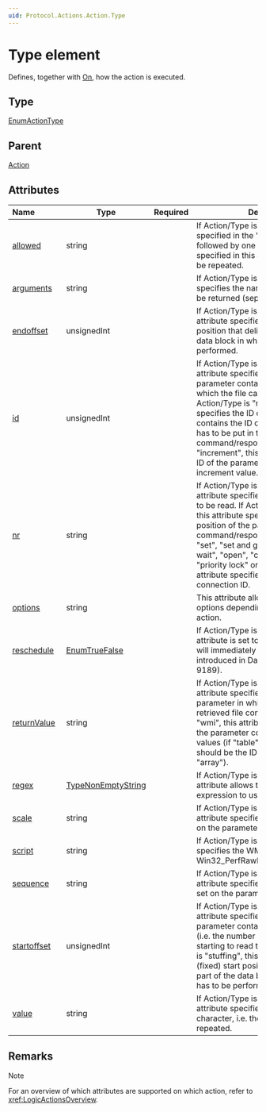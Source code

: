 ```yaml
---
uid: Protocol.Actions.Action.Type
---
```


# Type element

Defines, together with [On](xref:Protocol.Actions.Action.On), how the action is executed.

## Type

[EnumActionType](xref:Protocol-EnumActionType)

## Parent

[Action](xref:Protocol.Actions.Action)

## Attributes

|Name&nbsp;&nbsp;&nbsp;&nbsp;&nbsp;&nbsp;&nbsp;&nbsp;&nbsp;&nbsp;&nbsp;|Type|Required|Description|
|--- |--- |--- |--- |
|[allowed](xref:Protocol.Actions.Action.Type-allowed)|string||If Action/Type is "stuffing": If the byte specified in the "value" attribute is followed by one of the characters specified in this attribute, then it will not be repeated.|
|[arguments](xref:Protocol.Actions.Action.Type-arguments)|string||If Action/Type is "wmi", this attribute specifies the names of the columns to be returned (separated by semicolons).|
|[endoffset](xref:Protocol.Actions.Action.Type-endoffset)|unsignedInt||If Action/Type is "stuffing", this attribute specifies the (fixed) end position that delimits the part of the data block in which stuffing has to be performed.|
|[id](xref:Protocol.Actions.Action.Type-id)|unsignedInt||If Action/Type is "read file", this attribute specifies the ID of the parameter containing the directory in which the file can be found. If Action/Type is "replace", this attribute specifies the ID of the parameter that contains the ID of the parameter that has to be put in the command/response. If Action/Type is "increment", this attribute specifies the ID of the parameter that holds the increment value.|
|[nr](xref:Protocol.Actions.Action.Type-nr)|string||If Action/Type is "read file", this attribute specifies the number of bytes to be read. If Action/Type is "replace", this attribute specifies the (0-based) position of the parameter in the command/response. If Action/Type is "set", "set and get with wait", "set with wait", "open", "close", "lock", "unlock", "priority lock" or "priority unlock", this attribute specifies the (0-based) connection ID.|
|[options](xref:Protocol.Actions.Action.Type-options)|string||This attribute allows defining different options depending on the type of action.|
|[reschedule](xref:Protocol.Actions.Action.Type-reschedule)|[EnumTrueFalse](xref:Protocol-EnumTrueFalse)||If Action/Type is "restart timer" and this attribute is set to “true”, then the timer will immediately start again. Feature introduced in DataMiner 8.5.4 (RN 9189).|
|[returnValue](xref:Protocol.Actions.Action.Type-returnValue)|string||If Action/Type is "read file", this attribute specifies the ID of the parameter in which to store the retrieved file content. If Action/Type is "wmi", this attribute specifies the ID of the parameter containing the returned values (if "table" is set to "true", this ID should be the ID of a parameter of type "array").|
|[regex](xref:Protocol.Actions.Action.Type-regex)|[TypeNonEmptyString](xref:Protocol-TypeNonEmptyString)||If Action/Type is "aggregate", this attribute allows to specify the regular expression to use for filtering.|
|[scale](xref:Protocol.Actions.Action.Type-scale)|string||If Action/Type is "set info", this attribute specifies the scale to be set on the parameter.|
|[script](xref:Protocol.Actions.Action.Type-script)|string||If Action/Type is "wmi", this attribute specifies the WMI class (e.g. Win32_PerfRawData_PerfOS_Memory).|
|[sequence](xref:Protocol.Actions.Action.Type-sequence)|string||If Action/Type is "set info", this attribute specifies the sequence to be set on the parameter.|
|[startoffset](xref:Protocol.Actions.Action.Type-startoffset)|unsignedInt||If Action/Type is "read file", this attribute specifies the ID of the parameter containing the start offset (i.e. the number of bytes to skip before starting to read the file). If Action/Type is "stuffing", this attribute specifies the (fixed) start position that delimits the part of the data block in which stuffing has to be performed.|
|[value](xref:Protocol.Actions.Action.Type-value)|string||If Action/Type is "stuffing", this attribute specifies the actual stuffing character, i.e. the byte that has to be repeated.|

## Remarks

> [!NOTE]
> For an overview of which attributes are supported on which action, refer to <xref:LogicActionsOverview>.
